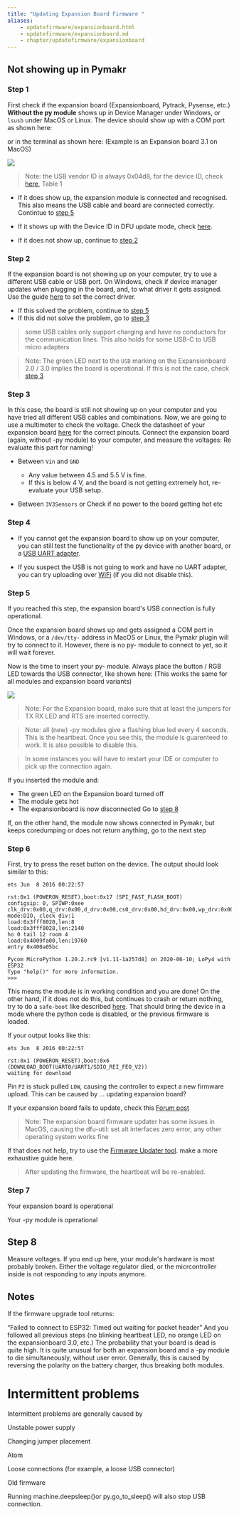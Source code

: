 ```yaml
---
title: "Updating Expansion Board Firmware "
aliases:
    - updatefirmware/expansionboard.html
    - updatefirmware/expansionboard.md
    - chapter/updatefirmware/expansionboard
---
```


## Not showing up in Pymakr

### Step 1
First check if the expansion board (Expansionboard, Pytrack, Pysense, etc.) **Without the py module** shows up in Device Manager under Windows, or `lsusb` under MacOS or Linux. The device should show up with a COM port as shown here:

or in the terminal as shown here: (Example is an Expansion board 3.1 on MacOS)

![](/gitbook/assets/usb-terminal.png)

>Note: the USB vendor ID is always 0x04d8, for the device ID, check [here](/updatefirmware/expansionboard/), Table 1

* If it does show up, the expansion module is connected and recognised. This also means the USB cable and board are connected correctly. Contintue to [step 5](#step-5)

* If it shows up with the Device ID in DFU update mode, check [here](/updatefirmware/expansionboard/).

* If it does not show up, continue to [step 2](#step-2)
    
### Step 2
If the expansion board is not showing up on your computer, try to use a different USB cable or USB port. On Windows, check if device manager updates when plugging in the board, and, to what driver it gets assigned. Use the guide [here](/gettingstarted/software/drivers) to set the correct driver. 
* If this solved the problem, continue to [step 5](#step-5)
* If this did not solve the problem, go to [step 3](#step-3)
> some USB cables only support charging and have no conductors for the communication lines. This also holds for some USB-C to USB micro adapters

> Note: The green LED next to the `USB` marking on the Expansionboard 2.0 / 3.0 implies the board is operational. If this is not the case, check [step 3](#step-3)

### Step 3
In this case, the board is still not showing up on your computer and you have tried all different USB cables and combinations. Now, we are going to use a multimeter to check the voltage. Check the datasheet of your expansion board [here](/datasheets/expansionboards/) for the correct pinouts. Connect the expansion board (again, without -py module) to your computer, and measure the voltages:
Re evaluate this part for naming!
* Between `Vin` and `GND`
    * Any value between 4.5 and 5.5 V is fine. 
    * If this is below 4 V, and the board is not getting extremely hot, re-evaluate your USB setup.
    
    
* Between `3V3Sensors` or 
Check if no power to the board
getting hot 
etc

### Step 4
* If you cannot get the expansion board to show up on your computer, you can still test the functionality of the py device with another board, or a [USB UART adapter](/gettingstarted/programming/usbserial/).

* If you suspect the USB is not going to work and have no UART adapter, you can try uploading over [WiFi](/gettingstarted/programming/ftp) (if you did not disable this).

### Step 5
If you reached this step, the expansion board's USB connection is fully operational. 

Once the expansion board shows up and gets assigned a COM port in Windows, or a `/dev/tty-` address in MacOS or Linux, the Pymakr plugin will try to connect to it. However, there is no py- module to connect to yet, so it will wait forever. 

Now is the time to insert your py- module. Always place the button / RGB LED towards the USB connector, like shown here: (This works the same for all modules and expansion board variants)

![](/gitbook/assets/expansion_board_3_lopy4.png)

> Note: For the Expansion board, make sure that at least the jumpers for TX RX LED and RTS are inserted correctly. 

> Note: all (new) -py modules give a flashing blue led every 4 seconds. This is the heartbeat. Once you see this, the module is guarenteed to work. It is also possible to disable this.

> In some instances you will have to restart your IDE or computer to pick up the connection again. 

If you inserted the module and:
* The green LED on the Expansion board turned off
* The module gets hot
* The expansionboard is now disconnected 
Go to [step 8](#step-8)

If, on the other hand, the module now shows connected in Pymakr, but keeps coredumping or does not return anything, go to the next step

### Step 6
First, try to press the reset button on the device. The output should look similar to this:
```
ets Jun  8 2016 00:22:57

rst:0x1 (POWERON_RESET),boot:0x17 (SPI_FAST_FLASH_BOOT)
configsip: 0, SPIWP:0xee
clk_drv:0x00,q_drv:0x00,d_drv:0x00,cs0_drv:0x00,hd_drv:0x00,wp_drv:0x00
mode:DIO, clock div:1
load:0x3fff8020,len:8
load:0x3fff8028,len:2140
ho 0 tail 12 room 4
load:0x4009fa00,len:19760
entry 0x400a05bc

Pycom MicroPython 1.20.2.rc9 [v1.11-1a257d8] on 2020-06-10; LoPy4 with ESP32
Type "help()" for more information.
>>> 
```
This means the module is in working condition and you are done! On the other hand, if it does not do this, but continues to crash or return nothing, try to do a `safe-boot` like described [here](/gettingstarted/programming/safeboot/). That should bring the device in a mode where the python code is disabled, or the previous firmware is loaded. 

If your output looks like this:
```
ets Jun  8 2016 00:22:57

rst:0x1 (POWERON_RESET),boot:0x6 (DOWNLOAD_BOOT(UART0/UART1/SDIO_REI_FEO_V2))
waiting for download
```
Pin `P2` is stuck pulled `LOW`, causing the controller to expect a new firmware upload. This can be caused by ... updating expansion board?

If your expansion board fails to update, check this [Forum post](https://forum.pycom.io/topic/4911/expansion-board-3-1-issues?_=1593093156432) 

> Note: The expansion board firmware updater has some issues in MacOS, causing the dfu-util: set alt interfaces zero error, any other operating system works fine

If that does not help, try to use the [Firmware Updater tool](/updatefirmware/device/). make a more exhaustive guide here.

> After updating the firmware, the heartbeat will be re-enabled. 

### Step 7
Your expansion board is operational

Your -py module is operational

## Step 8

Measure voltages. 
If you end up here, your module's hardware is most probably broken. Either the voltage regulator died, or the micrcontroller inside is not responding to any inputs anymore. 

## Notes
If the firmware upgrade tool returns:

“Failed to connect to ESP32: Timed out waiting for packet header”
And you followed all previous steps (no blinking heartbeat LED, no orange LED on the expansionboard 3.0, etc.) The probability that your board is dead is quite high. It is quite unusual for both an expansion board and a -py module to die simultaneously, without user error. Generally, this is caused by reversing the polarity on the battery charger, thus breaking both modules. 


# Intermittent problems
Intermittent problems are generally caused by

Unstable power supply

Changing jumper placement

Atom 

Loose connections (for example, a loose USB connector)

Old firmware

Running machine.deepsleep()or py.go_to_sleep() will also stop USB connection. 